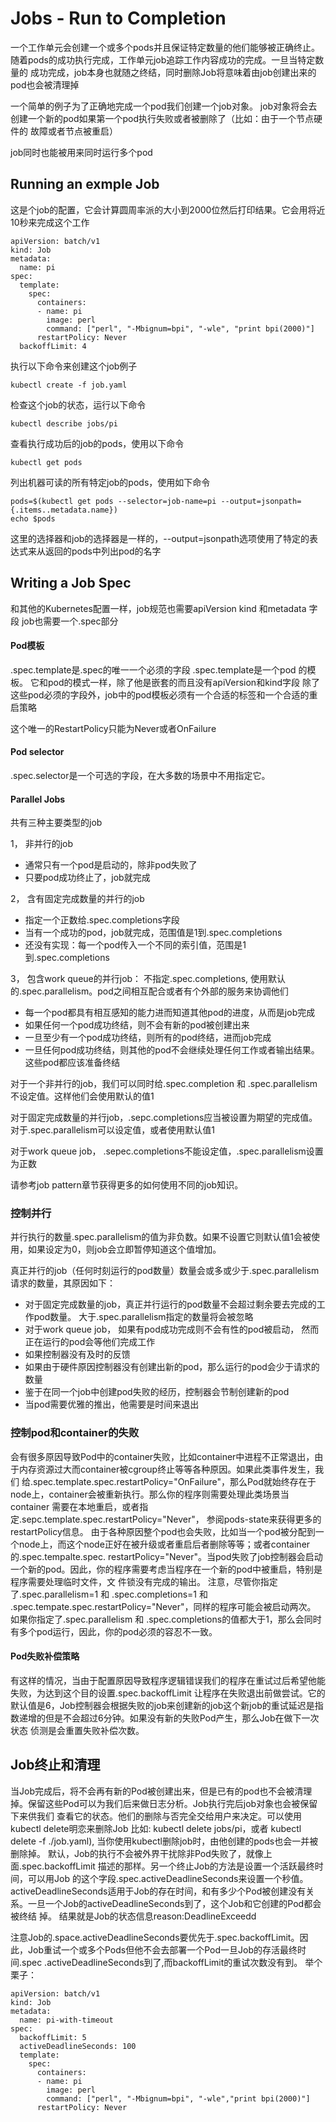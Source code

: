 # Jobs - Run to Completion
一个工作单元会创建一个或多个pods并且保证特定数量的他们能够被正确终止。 随着pods的成功执行完成，工作单元job追踪工作内容成功的完成。一旦当特定数量的
成功完成，job本身也就随之终结，同时删除Job将意味着由job创建出来的pod也会被清理掉

一个简单的例子为了正确地完成一个pod我们创建一个job对象。 job对象将会去创建一个新的pod如果第一个pod执行失败或者被删除了（比如：由于一个节点硬件的
故障或者节点被重启）

job同时也能被用来同时运行多个pod

## Running an exmple Job
这是个job的配置，它会计算圆周率派的大小到2000位然后打印结果。它会用将近10秒来完成这个工作
```
apiVersion: batch/v1
kind: Job
metadata:
  name: pi
spec:
  template:
    spec:
      containers:
      - name: pi
        image: perl
        command: ["perl", "-Mbignum=bpi", "-wle", "print bpi(2000)"]
      restartPolicy: Never
  backoffLimit: 4
```
执行以下命令来创建这个job例子
```
kubectl create -f job.yaml
```
检查这个job的状态，运行以下命令
```
kubectl describe jobs/pi
```

查看执行成功后的job的pods，使用以下命令
```
kubectl get pods
```
列出机器可读的所有特定job的pods，使用如下命令
```
pods=$(kubectl get pods --selector=job-name=pi --output=jsonpath={.items..metadata.name})
echo $pods
```
这里的选择器和job的选择器是一样的，--output=jsonpath选项使用了特定的表达式来从返回的pods中列出pod的名字

## Writing a Job Spec
和其他的Kubernetes配置一样，job规范也需要apiVersion kind 和metadata 字段
job也需要一个.spec部分

#### Pod模板
.spec.template是.spec的唯一一个必须的字段
.spec.template是一个pod 的模板。 它和pod的模式一样，除了他是嵌套的而且没有apiVersion和kind字段
除了这些pod必须的字段外，job中的pod模板必须有一个合适的标签和一个合适的重启策略

这个唯一的RestartPolicy只能为Never或者OnFailure

#### Pod selector
.spec.selector是一个可选的字段，在大多数的场景中不用指定它。

#### Parallel Jobs
共有三种主要类型的job

1， 非并行的job
* 通常只有一个pod是启动的，除非pod失败了
* 只要pod成功终止了，job就完成

2， 含有固定完成数量的并行的job
* 指定一个正数给.spec.completions字段
* 当有一个成功的pod，job就完成，范围值是1到.spec.completions
* 还没有实现：每一个pod传入一个不同的索引值，范围是1到.spec.completions

3， 包含work queue的并行job： 不指定.spec.completions, 使用默认的.spec.parallelism。pod之间相互配合或者有个外部的服务来协调他们
*  每一个pod都具有相互感知的能力进而知道其他pod的进度，从而是job完成
*  如果任何一个pod成功终结，则不会有新的pod被创建出来
*  一旦至少有一个pod成功终结，则所有的pod终结，进而job完成
*  一旦任何pod成功终结，则其他的pod不会继续处理任何工作或者输出结果。这些pod都应该准备终结

对于一个非并行的job，我们可以同时给.spec.completion 和 .spec.parallelism 不设定值。这样他们会使用默认的值1

对于固定完成数量的并行job，.sepc.completions应当被设置为期望的完成值。对于.spec.parallelism可以设定值，或者使用默认值1

对于work queue job， .sepec.completions不能设定值，.spec.parallelism设置为正数

请参考job pattern章节获得更多的如何使用不同的job知识。

### 控制并行
并行执行的数量.spec.parallelism的值为非负数。如果不设置它则默认值1会被使用，如果设定为0，则job会立即暂停知道这个值增加。

真正并行的job（任何时刻运行的pod数量）数量会或多或少于.spec.parallelism请求的数量，其原因如下：
* 对于固定完成数量的job，真正并行运行的pod数量不会超过剩余要去完成的工作pod数量。 大于.spec.parallelism指定的数量将会被忽略
* 对于work queue job， 如果有pod成功完成则不会有性的pod被启动， 然而正在运行的pod会等他们完成工作
* 如果控制器没有及时的反馈
* 如果由于硬件原因控制器没有创建出新的pod，那么运行的pod会少于请求的数量
* 鉴于在同一个job中创建pod失败的经历，控制器会节制创建新的pod
* 当pod需要优雅的推出，他需要是时间来退出

### 控制pod和container的失败
会有很多原因导致Pod中的container失败，比如container中进程不正常退出，由于内存资源过大而container被cgroup终止等等各种原因。如果此类事件发生，我们
给.spec.template.spec.restartPolicy="OnFailure"，那么Pod就始终存在于node上，container会被重新执行。那么你的程序则需要处理此类场景当container
需要在本地重启，或者指定.sepc.template.spec.restartPolicy="Never"， 参阅pods-state来获得更多的restartPolicy信息。
由于各种原因整个pod也会失败，比如当一个pod被分配到一个node上，而这个node正好在被升级或者重启后者删除等等；或者container的.spec.tempalte.spec.
restartPolicy="Never"。当pod失败了job控制器会启动一个新的pod。因此，你的程序需要考虑当程序在一个新的pod中被重启，特别是程序需要处理临时文件，文
件锁没有完成的输出。
注意，尽管你指定了.spec.parallelism=1 和 .spec.completions=1 和 .spec.tempate.spec.restartPolicy="Never"，同样的程序可能会被启动两次。
如果你指定了.spec.parallelism 和 .spec.completions的值都大于1，那么会同时有多个pod运行，因此，你的pod必须的容忍不一致。

#### Pod失败补偿策略
有这样的情况，当由于配置原因导致程序逻辑错误我们的程序在重试过后希望他能失败，为达到这个目的设置.spec.backoffLimit 让程序在失败退出前做尝试。它的
默认值是6，Job控制器会根据失败的job来创建新的job这个新job的重试延迟是指数递增的但是不会超过6分钟。如果没有新的失败Pod产生，那么Job在做下一次状态
侦测是会重置失败补偿次数。

## Job终止和清理
当Job完成后，将不会再有新的Pod被创建出来，但是已有的pod也不会被清理掉。保留这些Pod可以为我们后来做日志分析。Job执行完后job对象也会被保留下来供我们
查看它的状态。他们的删除与否完全交给用户来决定。可以使用kubectl delete明恋来删除Job 比如: kubectl delete jobs/pi，或者  kubectl delete -f 
./job.yaml), 当你使用kubectl删除job时，由他创建的pods也会一并被删除掉。
默认，Job的执行不会被外界干扰除非Pod失败了，就像上面.spec.backoffLimit 描述的那样。另一个终止Job的方法是设置一个活跃最终时间，可以用Job
的这个字段.spec.activeDeadlineSeconds来设置一个秒值。
activeDeadlineSeconds适用于Job的存在时间，和有多少个Pod被创建没有关系。一旦一个Job的activeDeadlineSeconds到了，这个Job和它创建的Pod都会被终结
掉。 结果就是Job的状态信息reason:DeadlineExceedd

注意Job的.space.activeDeadlineSeconds要优先于.spec.backoffLimit。因此，Job重试一个或多个Pods但他不会去部署一个Pod一旦Job的存活最终时间.spec
.activeDeadlineSeconds到了,而backoffLimit的重试次数没有到。
举个栗子：
```
apiVersion: batch/v1
kind: Job
metadata:
  name: pi-with-timeout
spec:
  backoffLimit: 5
  activeDeadlineSeconds: 100
  template:
    spec:
      containers:
      - name: pi
        image: perl
        command: ["perl", "-Mbignum=bpi", "-wle","print bpi(2000)"]
      restartPolicy: Never
```



































































